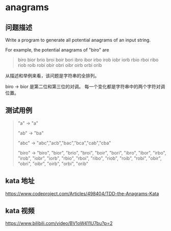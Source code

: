 # anagrams

## 问题描述
Write a program to generate all potential
anagrams of an input string.

For example, the potential anagrams of "biro" are
>
>biro bior brio broi boir bori
ibro ibor irbo irob iobr iorb
rbio rboi ribo riob roib robi
obir obri oibr oirb orbi orib

从描述和举例来看，该问题是字符串的全排列。

biro -> bior 是第二位和第三位的对调。
每一个变化都是字符串中的两个字符对调位置。

## 测试用例

>
>"a"    -> "a"
>
>"ab"   -> "ba"
>
>"abc"  -> "abc","acb","bac","bca","cab","cba"
>
> "biro" -> "biro", "bior", "brio", "broi", "boir", "bori",
          "ibro", "ibor", "irbo", "irob", "iobr", "iorb",
          "rbio", "rboi", "ribo", "riob", "roib", "robi",
          "obir", "obri", "oibr", "oirb", "orbi", "orib"

## kata 地址
https://www.codeproject.com/Articles/498404/TDD-the-Anagrams-Kata

## kata 视频
https://www.bilibili.com/video/BV1oW411U7bu?p=2
